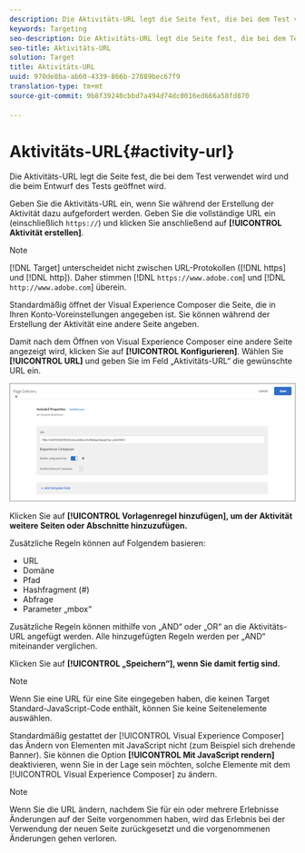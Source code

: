 ```yaml
---
description: Die Aktivitäts-URL legt die Seite fest, die bei dem Test verwendet wird und die beim Entwurf des Tests geöffnet wird.
keywords: Targeting
seo-description: Die Aktivitäts-URL legt die Seite fest, die bei dem Test verwendet wird und die beim Entwurf des Tests geöffnet wird.
seo-title: Aktivitäts-URL
solution: Target
title: Aktivitäts-URL
uuid: 970de8ba-ab60-4339-866b-27889bec67f9
translation-type: tm+mt
source-git-commit: 9b8f39240cbbd7a494d74dc0016ed666a58fd870

---
```



# Aktivitäts-URL{#activity-url}

Die Aktivitäts-URL legt die Seite fest, die bei dem Test verwendet wird und die beim Entwurf des Tests geöffnet wird.

Geben Sie die Aktivitäts-URL ein, wenn Sie während der Erstellung der Aktivität dazu aufgefordert werden. Geben Sie die vollständige URL ein (einschließlich `https://`) und klicken Sie anschließend auf **[!UICONTROL Aktivität erstellen]**.

>[!NOTE]
>
>[!DNL Target] unterscheidet nicht zwischen URL-Protokollen ([!DNL https] und [!DNL http]). Daher stimmen [!DNL `https://www.adobe.com`] und [!DNL `http://www.adobe.com`] überein.

Standardmäßig öffnet der Visual Experience Composer die Seite, die in Ihren Konto-Voreinstellungen angegeben ist. Sie können während der Erstellung der Aktivität eine andere Seite angeben.

Damit nach dem Öffnen von Visual Experience Composer eine andere Seite angezeigt wird, klicken Sie auf **[!UICONTROL Konfigurieren]**. Wählen Sie **[!UICONTROL URL]** und geben Sie im Feld „Aktivitäts-URL“ die gewünschte URL ein.

![](assets/url-config.png)

Klicken Sie auf **[!UICONTROL Vorlagenregel hinzufügen], um der Aktivität weitere Seiten oder Abschnitte hinzuzufügen.**

Zusätzliche Regeln können auf Folgendem basieren:

* URL
* Domäne
* Pfad
* Hashfragment (#)
* Abfrage
* Parameter „mbox“

Zusätzliche Regeln können mithilfe von „AND“ oder „OR“ an die Aktivitäts-URL angefügt werden. Alle hinzugefügten Regeln werden per „AND“ miteinander verglichen.

Klicken Sie auf **[!UICONTROL „Speichern“], wenn Sie damit fertig sind.**

>[!NOTE]
>
>Wenn Sie eine URL für eine Site eingegeben haben, die keinen Target Standard-JavaScript-Code enthält, können Sie keine Seitenelemente auswählen.

Standardmäßig gestattet der [!UICONTROL Visual Experience Composer] das Ändern von Elementen mit JavaScript nicht (zum Beispiel sich drehende Banner). Sie können die Option **[!UICONTROL Mit JavaScript rendern]** deaktivieren, wenn Sie in der Lage sein möchten, solche Elemente mit dem [!UICONTROL Visual Experience Composer] zu ändern.

>[!NOTE]
>
>Wenn Sie die URL ändern, nachdem Sie für ein oder mehrere Erlebnisse Änderungen auf der Seite vorgenommen haben, wird das Erlebnis bei der Verwendung der neuen Seite zurückgesetzt und die vorgenommenen Änderungen gehen verloren.
